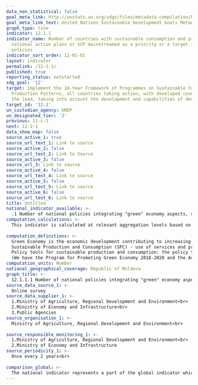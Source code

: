 ```yaml
---
data_non_statistical: false
goal_meta_link: http://unstats.un.org/sdgs/files/metadata-compilation/Metadata-Goal-12.pdf
goal_meta_link_text: United Nations Sustainable Development Goals Metadata (pdf 782kB)
graph_type: line
indicator: 12.1.1
indicator_name: Number of countries with sustainable consumption and production (SCP)
  national action plans or SCP mainstreamed as a priority or a target into national
  policies
indicator_sort_order: 12-01-01
layout: indicator
permalink: /12-1-1/
published: true
reporting_status: notstarted
sdg_goal: '12'
target: Implement the 10-Year Framework of Programmes on Sustainable Consumption and
  Production Patterns, all countries taking action, with developed countries taking
  the lead, taking into account the development and capabilities of developing countries
target_id: '12.1'
un_custodian_agency: UNEP
un_designated_tier: '2'
previous: 11-c-1
next: 12-2-1
data_show_map: false
source_active_1: true
source_url_text_1: Link to source
source_active_2: false
source_url_text_2: Link to Source
source_active_3: false
source_url_3: Link to source
source_active_4: false
source_url_text_4: Link to source
source_active_5: false
source_url_text_5: Link to source
source_active_6: false
source_url_text_6: Link to source
title: Untitled
national_indicator_available: >-
  .1 Number of national policies integrating "green" economy aspects, sustainable production and consumption (SPC)
computation_calculations: >-
  This indicator is calculated at relevant aggregation levels based on the information collected from the National Focal Points and governmental institutions. Data users should be careful to document one single policy when gathering data in the reported years.<br> 
  
computation_definitions: >-
  Green Economy is the economic development contributing to increasing people's wellbeing and increasing social fairness, while reducing significantly the negative impact on environment.<br> 
  Sustainable Production and Consumption (SPC) - use of services and products related to them, which meet the basic needs and improve the quality of life, minimising the use of natural resources and toxic materials, as well as of waste and pollutants' emission during the life cycle of the service or product, so as not to endanger the consumption needs of the next generations <br> 
  Policy tools for sustainable production and consumption: the policy tools refer to methodologies, measures or interventions, which are used for achieving these objectives. In case of SPC, such tools are developed and applied so as to reduce the environmental impact of consumption and production models, for the purpose of generating economic and/or social benefits. <br> 
  (We have the Program for Promoting Green Economy 2018-2020 and the Action Plan for implementing the Program for Promoting Green Economy in the Republic of Moldova for 2018-2020).
computation_units: Number
national_geographical_coverage: Republic of Moldova
graph_title: >-
  12.1.1.1 Number of national policies integrating "green" economy aspects, sustainable production and consumption (SPC)
source_data_source_1: >-
  Online survey 
source_data_supplier_1: >-
  1.Ministry of Agriculture, Regional Development and Environment<br> 
  2.Ministry of Economy and Infrastructure<br> 
  3.Public Agencies
source_organisation_1: >-
  Ministry of Agriculture, Regional Development and Environment<br> 
  
source_responsible_monitoring_1: >-
  1.Ministry of Agriculture, Regional Development and Environment<br> 
  2.Ministry of Economy and Infrastructure 
source_periodicity_1: >-
  Once every 2 years<br> 
  
comparison_global: >-
  The national indicator represents a part of the global indicator which refers to the total number of countries where Sustainable Use is a priority in national policies and action plans  
---
```

